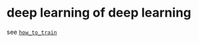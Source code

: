 # deep learning of deep learning

see [`how_to_train`](https://github.com/sassbalint/dl/tree/main/how_to_train)

